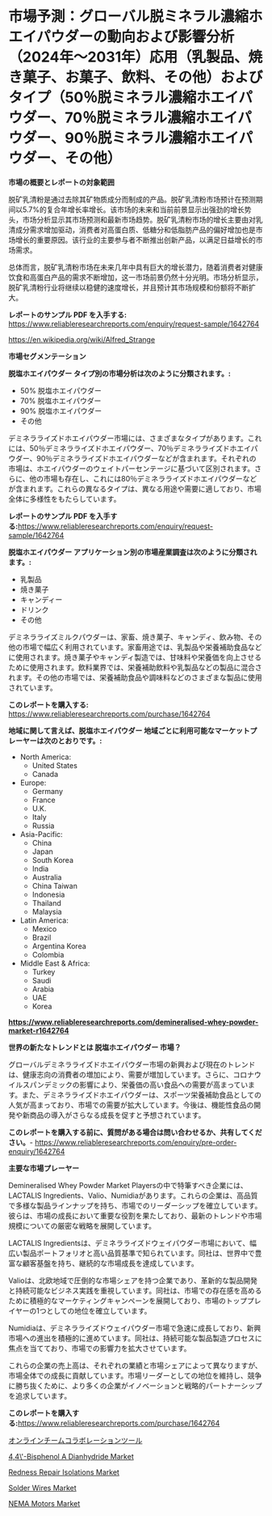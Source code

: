 <p><h1>市場予測：グローバル脱ミネラル濃縮ホエイパウダーの動向および影響分析（2024年〜2031年）応用（乳製品、焼き菓子、お菓子、飲料、その他）およびタイプ（50％脱ミネラル濃縮ホエイパウダー、70％脱ミネラル濃縮ホエイパウダー、90％脱ミネラル濃縮ホエイパウダー、その他）</h1></p><p><strong>市場の概要とレポートの対象範囲</strong></p>
<p><p>脱矿乳清粉是通过去除其矿物质成分而制成的产品。脱矿乳清粉市场预计在预测期间以5.7%的复合年增长率增长。该市场的未来和当前前景显示出强劲的增长势头，市场分析显示其市场预测和最新市场趋势。脱矿乳清粉市场的增长主要由对乳清成分需求增加驱动，消费者对高蛋白质、低糖分和低脂肪产品的偏好增加也是市场增长的重要原因。该行业的主要参与者不断推出创新产品，以满足日益增长的市场需求。</p><p>总体而言，脱矿乳清粉市场在未来几年中具有巨大的增长潜力，随着消费者对健康饮食和高蛋白产品的需求不断增加，这一市场前景仍然十分光明。市场分析显示，脱矿乳清粉行业将继续以稳健的速度增长，并且预计其市场规模和份额将不断扩大。</p></p>
<p><strong>レポートのサンプル PDF を入手する:</strong> <a href="https://www.reliableresearchreports.com/enquiry/request-sample/1642764">https://www.reliableresearchreports.com/enquiry/request-sample/1642764</a></p>
<p><a href="https://en.wikipedia.org/wiki/Alfred_Strange">https://en.wikipedia.org/wiki/Alfred_Strange</a></p>
<p><strong>市場セグメンテーション</strong></p>
<p><strong>脱塩ホエイパウダー タイプ別の市場分析は次のように分類されます。:</strong></p>
<p><ul><li>50% 脱塩ホエイパウダー</li><li>70% 脱塩ホエイパウダー</li><li>90% 脱塩ホエイパウダー</li><li>その他</li></ul></p>
<p><p>デミネラライズドホエイパウダー市場には、さまざまなタイプがあります。これには、50％デミネラライズドホエイパウダー、70％デミネラライズドホエイパウダー、90％デミネラライズドホエイパウダーなどが含まれます。それぞれの市場は、ホエイパウダーのウェイトパーセンテージに基づいて区別されます。さらに、他の市場も存在し、これには80％デミネラライズドホエイパウダーなどが含まれます。これらの異なるタイプは、異なる用途や需要に適しており、市場全体に多様性をもたらしています。</p></p>
<p><strong>レポートのサンプル PDF を入手する:</strong><a href="https://www.reliableresearchreports.com/enquiry/request-sample/1642764">https://www.reliableresearchreports.com/enquiry/request-sample/1642764</a></p>
<p><strong> 脱塩ホエイパウダー アプリケーション別の市場産業調査は次のように分類されます。:</strong></p>
<p><ul><li>乳製品</li><li>焼き菓子</li><li>キャンディー</li><li>ドリンク</li><li>その他</li></ul></p>
<p><p>デミネラライズミルクパウダーは、家畜、焼き菓子、キャンディ、飲み物、その他の市場で幅広く利用されています。家畜用途では、乳製品や栄養補助食品などに使用されます。焼き菓子やキャンディ製造では、甘味料や栄養価を向上させるために使用されます。飲料業界では、栄養補助飲料や乳製品などの製品に混合されます。その他の市場では、栄養補助食品や調味料などのさまざまな製品に使用されています。</p></p>
<p><strong>このレポートを購入する:</strong> <a href="https://www.reliableresearchreports.com/purchase/1642764">https://www.reliableresearchreports.com/purchase/1642764</a></p>
<p><strong>地域に関して言えば、脱塩ホエイパウダー 地域ごとに利用可能なマーケットプレーヤーは次のとおりです。:</strong></p>
<p><ul>
    <li>
        North America:
        <ul>
            <li>United States</li>
            <li>Canada</li>
        </ul>
    </li>
    <li>
        Europe:
        <ul>
            <li>Germany</li>
            <li>France</li>
            <li>U.K.</li>
            <li>Italy</li>
            <li>Russia</li>
        </ul>
    </li>
    <li>
        Asia-Pacific:
        <ul>
            <li>China</li>
            <li>Japan</li>
            <li>South Korea</li>
            <li>India</li>
            <li>Australia</li>
            <li>China Taiwan</li>
            <li>Indonesia</li>
            <li>Thailand</li>
            <li>Malaysia</li>
        </ul>
    </li>
    <li>
        Latin America:
        <ul>
            <li>Mexico</li>
            <li>Brazil</li>
            <li>Argentina Korea</li>
            <li>Colombia</li>
        </ul>
    </li>
    <li>
        Middle East & Africa:
        <ul>
            <li>Turkey</li>
            <li>Saudi</li>
            <li>Arabia</li>
            <li>UAE</li>
            <li>Korea</li>
        </ul>
    </li>
    </ul></p>
<p><strong><a href="https://www.reliableresearchreports.com/demineralised-whey-powder-market-r1642764">https://www.reliableresearchreports.com/demineralised-whey-powder-market-r1642764</a></strong></p>
<p><strong>世界の新たなトレンドとは 脱塩ホエイパウダー 市場？</strong></p>
<p><p>グローバルデミネラライズドホエイパウダー市場の新興および現在のトレンドは、健康志向の消費者の増加により、需要が増加しています。さらに、コロナウイルスパンデミックの影響により、栄養価の高い食品への需要が高まっています。また、デミネラライズドホエイパウダーは、スポーツ栄養補助食品としての人気が高まっており、市場での需要が拡大しています。今後は、機能性食品の開発や新商品の導入がさらなる成長を促すと予想されています。</p></p>
<p><strong>このレポートを購入する前に、質問がある場合は問い合わせるか、共有してください。</strong>- <a href="https://www.reliableresearchreports.com/enquiry/pre-order-enquiry/1642764">https://www.reliableresearchreports.com/enquiry/pre-order-enquiry/1642764</a></p>
<p><strong>主要な市場プレーヤー</strong></p>
<p><p>Demineralised Whey Powder Market Playersの中で特筆すべき企業には、LACTALIS Ingredients、Valio、Numidiaがあります。これらの企業は、高品質で多様な製品ラインナップを持ち、市場でのリーダーシップを確立しています。彼らは、市場の成長において重要な役割を果たしており、最新のトレンドや市場規模についての厳密な戦略を展開しています。</p><p>LACTALIS Ingredientsは、デミネラライズドウェイパウダー市場において、幅広い製品ポートフォリオと高い品質基準で知られています。同社は、世界中で豊富な顧客基盤を持ち、継続的な市場成長を達成しています。</p><p>Valioは、北欧地域で圧倒的な市場シェアを持つ企業であり、革新的な製品開発と持続可能なビジネス実践を重視しています。同社は、市場での存在感を高めるために積極的なマーケティングキャンペーンを展開しており、市場のトッププレイヤーの1つとしての地位を確立しています。</p><p>Numidiaは、デミネラライズドウェイパウダー市場で急速に成長しており、新興市場への進出を積極的に進めています。同社は、持続可能な製品製造プロセスに焦点を当てており、市場での影響力を拡大させています。</p><p>これらの企業の売上高は、それぞれの業績と市場シェアによって異なりますが、市場全体での成長に貢献しています。市場リーダーとしての地位を維持し、競争に勝ち抜くために、より多くの企業がイノベーションと戦略的パートナーシップを追求しています。</p></p>
<p><strong>このレポートを購入する:</strong><a href="https://www.reliableresearchreports.com/purchase/1642764">https://www.reliableresearchreports.com/purchase/1642764</a></p>
<p><p><a href="https://medium.com/@rudysimonis2023/%E3%82%B0%E3%83%AD%E3%83%BC%E3%83%90%E3%83%AB%E3%82%AA%E3%83%B3%E3%83%A9%E3%82%A4%E3%83%B3%E3%83%81%E3%83%BC%E3%83%A0%E3%82%B3%E3%83%A9%E3%83%9C%E3%83%AC%E3%83%BC%E3%82%B7%E3%83%A7%E3%83%B3%E3%83%84%E3%83%BC%E3%83%AB%E5%B8%82%E5%A0%B4%E3%81%AE%E5%B0%86%E6%9D%A5%E3%81%AE%E3%83%88%E3%83%AC%E3%83%B3%E3%83%89-2024%E5%B9%B4%E3%81%8B%E3%82%892031%E5%B9%B4%E3%81%BE%E3%81%A7%E3%81%AE%E5%B8%82%E5%A0%B4%E3%81%AE%E6%B4%9E%E5%AF%9F%E3%81%A8%E5%88%86%E6%9E%90-197%E3%83%9A%E3%83%BC%E3%82%B8-ae903dbc434c">オンラインチームコラボレーションツール</a></p><p><a href="https://medium.com/@charityrice1939/global-4-4-bisphenol-a-dianhydride-market-focus-on-application-end-use-industry-type-f2d8dd5ad309">4,4\'-Bisphenol A Dianhydride Market</a></p><p><a href="https://medium.com/@connor.marshall794/redness-repair-isolations-market-a-global-and-regional-analysis-focus-on-region-country-level-69dfa512549c">Redness Repair Isolations Market</a></p><p><a href="https://www.linkedin.com/pulse/evaluating-global-solder-wires-market-trends-growth-opportunities-fd6xf">Solder Wires Market</a></p><p><a href="https://github.com/irfadac/Market-Research-Report-List-4/blob/main/nema-motors-market.md">NEMA Motors Market</a></p></p>